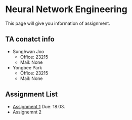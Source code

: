 # Neural Network Engineering
This page will give you information of assignment.

## TA conatct info

- Sunghwan Joo
  - Office: 23215
  - Mail: None
- Yongbee Park
  - Office: 23215
  - Mail: None


## Assignment List

- [Assignment 1](https://github.com/MindSKKU/NNE/)
  Due: 18.03.
- Assignemnt 2
